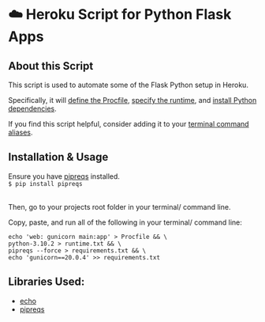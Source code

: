 # ☁️ Heroku Script for Python Flask Apps

## About this Script

This script is used to automate some of the Flask Python setup in Heroku.

Specifically, it will [define the Procfile](https://devcenter.heroku.com/articles/getting-started-with-python#define-a-procfile), [specify the runtime](https://devcenter.heroku.com/articles/python-runtimes), and [install Python dependencies](https://devcenter.heroku.com/articles/python-pip).

If you find this script helpful, consider adding it to your [terminal command aliases](https://github.com/danblevins/list-of-terminal-command-aliases).

## Installation & Usage

Ensure you have [pipreqs](https://pypi.org/project/pipreqs/) installed.
<br>
`$ pip install pipreqs`
<br>
<br>

Then, go to your projects root folder in your terminal/ command line.

Copy, paste, and run all of the following in your terminal/ command line:
```
echo 'web: gunicorn main:app' > Procfile && \
python-3.10.2 > runtime.txt && \
pipreqs --force > requirements.txt && \
echo 'gunicorn==20.0.4' >> requirements.txt
```

## Libraries Used:

- [echo](https://ss64.com/bash/echo.html)
- [pipreqs](https://pypi.org/project/pipreqs/)
